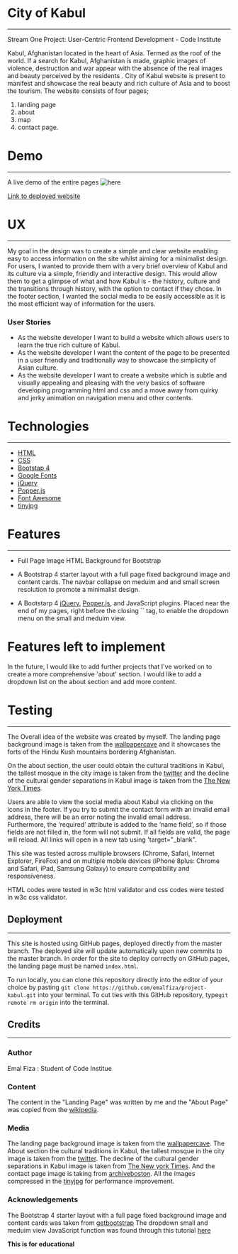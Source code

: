 # City of Kabul

-----

Stream One Project: User-Centric Frontend Development - Code Institute

Kabul, Afghanistan located in the heart of Asia. Termed as the roof of the world. If a search for Kabul, Afghanistan is made, graphic images of violence, destruction and war appear with the absence of the real images and beauty perceived by the residents . City of Kabul website is present to manifest and showcase the real beauty and rich culture of Asia and to boost the tourism. The website consists of four pages;

1. landing page
2. about
3. map
4. contact page.


# Demo

----

A live demo of the entire pages ![here](https://user-images.githubusercontent.com/54599698/67026966-b2964f80-f100-11e9-8df0-e7863e15a243.gif)

[Link to deployed website](https://emalfiza.github.io/project-kabul/)

# UX

-----

My goal in the design was to create a simple and clear website enabling easy to  access information on the site whilst aiming for a minimalist design.
For users, I wanted to provide them with a very brief overview of Kabul and its culture via a simple, friendly and interactive design. This would allow them to get a glimpse of what and how Kabul is - the history, culture and the transitions through history, with the option to contact if they chose. In the footer section, I wanted the social media to be easily accessible as it is the most efficient way of information for the users.

### User Stories

* As the website developer I want to build a website which allows users to learn the true rich culture of Kabul.
* As the website developer I want the content of the page to be presented in a user friendly and traditionally way to showcase the simplicity of Asian culture.
* As the website developer I want to create a website which is subtle and visually appealing and pleasing with the very basics of software developing programming html and css and a move away from quirky and jerky animation on navigation menu and other contents.

# Technologies

------

- [HTML](https://www.wikipedia.com/HTML)
- [CSS]()
- [Bootstap 4](https://getbootstrap.com/) 
- [Google Fonts](https://fonts.google.com/)
- [jQuery](https://jquery.com/)
- [Popper.js](https://cdnjs.com/#)
- [Font Awesome](https://fontawesome.com/)
- [tinyjpg](https://tinyjpg.com/)

# Features

---

* Full Page Image HTML Background for Bootstrap

* A Bootstrap 4 starter layout with a full page fixed background image and content cards. The navbar collapse on meduim and and small screen resolution to promote a minimalist design.

* A Bootstarp 4 [jQuery](https://jquery.com/), [Popper.js](https://popper.js.org/), and JavaScript plugins. Placed near the end of my pages, right before the closing `` tag, to enable the dropdown menu on the small and meduim view.

# Features left to implement

In the future, I would like to add further projects that I've worked on to create a more comprehensive 'about' section. I would like to add a dropdown list on the about section and add more content.

# Testing

----

The Overall idea of the website was created by myself. The landing page background image is taken from the [wallpapercave](https://wallpapercave.com/kabul-wallpapers) and it showcases the forts of the Hindu Kush mountains bordering Afghanistan.

On the about section, the user could obtain the cultural traditions in Kabul, the tallest mosque in the city image is taken from the [twitter](https://twitter.com/sejavand/status/1119118340478226432/photo/1) and the decline of the cultural gender separations in Kabul image is taken from the [The New York Times](https://www.nytimes.com/2019/05/25/world/asia/afghanistan-kabul-women-cafes.html).

Users are able to view the social media about Kabul via clicking on the icons in the footer. If you try to submit the contact form with an invalid email address, there will be an error noting the invalid email address. Furthermore, the ‘required’ attribute is added to the ‘name field’, so if those fields are not filled in, the form will not submit. If all fields are valid, the page will reload. All links will open in a new tab using 'target="_blank".

This site was tested across multiple browsers (Chrome, Safari, Internet Explorer, FireFox) and on multiple mobile devices (iPhone 8plus: Chrome and Safari, iPad, Samsung Galaxy) to ensure compatibility and responsiveness.

HTML codes were tested in w3c html validator and css codes were tested in w3c css validator.




## Deployment

----

This site is hosted using GitHub pages, deployed directly from the master branch. The deployed site will update automatically upon new commits to the master branch. In order for the site to deploy correctly on GitHub pages, the landing page must be named `index.html`.

To run locally, you can clone this repository directly into the editor of your choice by pasting `git clone https://github.com/emalfiza/project-kabul.git` into your terminal. To cut ties with this GitHub repository, type`git remote rm origin` into the terminal.



## Credits

-----

### Author

Emal Fiza : Student of Code Institue 

### Content

The content in the "Landing Page" was written by me and the "About Page" was copied from the [wikipedia](https://en.wikipedia.org/wiki/Kabul).

### Media

The landing page background image is taken from the [wallpapercave](https://wallpapercave.com/kabul-wallpapers). The About section the cultural traditions in Kabul, the tallest mosque in the city image is taken from the [twitter](https://twitter.com/sejavand/status/1119118340478226432/photo/1). The decline of the cultural gender separations in Kabul image is taken from [The New york Times](https://www.nytimes.com/2019/05/25/world/asia/afghanistan-kabul-women-cafes.html). And the contact page image is taking from [archiveboston](http://archive.boston.com/bigpicture/2013/05/afghanistan_civilians.html). All the images compressed in the [tinyjpg](https://tinyjpg.com/) for performance improvement.

### Acknowledgements
The Bootstrap 4 starter layout with a full page fixed background image and content cards was taken from [getbootstrap](https://startbootstrap.com/snippets/full-image-background/)
The dropdown small and meduim view JavaScript function was found through this tutorial [here](https://getbootstrap.com/docs/4.3/getting-started/introduction/)



**This is for educational**



